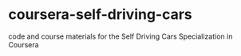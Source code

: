 # coursera-self-driving-cars
code and course materials for the Self Driving Cars Specialization in Coursera
